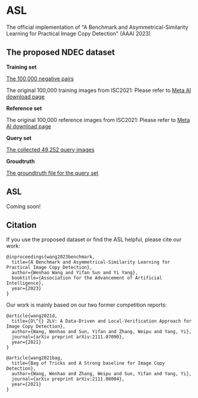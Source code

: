 # ASL
The official implementation of "A Benchmark and Asymmetrical-Similarity Learning for Practical Image Copy Detection" (AAAI 2023)

## The proposed NDEC dataset
**Training set**

[The 100,000 negative pairs](https://drive.google.com/file/d/1Cc_8yj2vhKTA8aRROMUavp9zUkI72Cgm/view) 

The original 100,000 training images from ISC2021: Please refer to [Meta AI download page](https://ai.facebook.com/datasets/disc21-dataset/)

**Reference set**

The original 100,000 reference images from ISC2021: Please refer to [Meta AI download page](https://ai.facebook.com/datasets/disc21-dataset/)

**Query set**

[The collected 49,252 query images](https://drive.google.com/file/d/10CKPivz-uHo4KMdEzeMtBbhFkfnaMtzq/view)

**Groudtruth**

[The groundtruth file for the query set](https://drive.google.com/file/d/1ZrPNoa3mTAxl6lViVjNtN90i20VSuzJs/view?usp=share_link)


## ASL 
Coming soon!

## Citation

If you use the proposed dataset or find the ASL helpful, please cite our work:
```
@inproceedings{wang2023benchmark,
  title={A Benchmark and Asymmetrical-Similarity Learning for Practical Image Copy Detection},
  author={Wenhao Wang and Yifan Sun and Yi Yang},
  booktitle={Association for the Advancement of Artificial Intelligence},
  year={2023}
}
```

Our work is mainly based on our two former competition reports:

```
@article{wang2021d,
  title={D\^{} 2LV: A Data-Driven and Local-Verification Approach for Image Copy Detection},
  author={Wang, Wenhao and Sun, Yifan and Zhang, Weipu and Yang, Yi},
  journal={arXiv preprint arXiv:2111.07090},
  year={2021}
}
```
```
@article{wang2021bag,
  title={Bag of Tricks and A Strong baseline for Image Copy Detection},
  author={Wang, Wenhao and Zhang, Weipu and Sun, Yifan and Yang, Yi},
  journal={arXiv preprint arXiv:2111.08004},
  year={2021}
}
```
